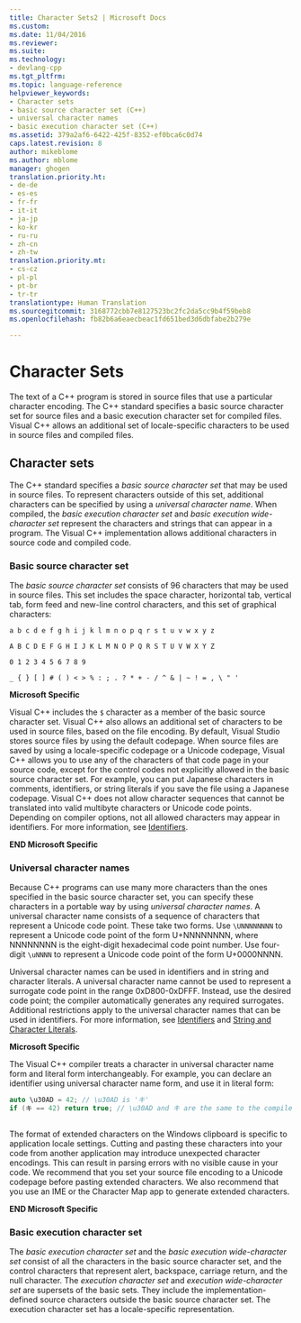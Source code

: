 ```yaml
---
title: Character Sets2 | Microsoft Docs
ms.custom: 
ms.date: 11/04/2016
ms.reviewer: 
ms.suite: 
ms.technology:
- devlang-cpp
ms.tgt_pltfrm: 
ms.topic: language-reference
helpviewer_keywords:
- Character sets
- basic source character set (C++)
- universal character names
- basic execution character set (C++)
ms.assetid: 379a2af6-6422-425f-8352-ef0bca6c0d74
caps.latest.revision: 8
author: mikeblome
ms.author: mblome
manager: ghogen
translation.priority.ht:
- de-de
- es-es
- fr-fr
- it-it
- ja-jp
- ko-kr
- ru-ru
- zh-cn
- zh-tw
translation.priority.mt:
- cs-cz
- pl-pl
- pt-br
- tr-tr
translationtype: Human Translation
ms.sourcegitcommit: 3168772cbb7e8127523bc2fc2da5cc9b4f59beb8
ms.openlocfilehash: fb82b6a6eaecbeac1fd651bed3d6dbfabe2b279e

---
```

# Character Sets
The text of a C++ program is stored in source files that use a particular character encoding. The C++ standard specifies a basic source character set for source files and a basic execution character set for compiled files. Visual C++ allows an additional set of locale-specific characters to be used in source files and compiled files.  
  
## Character sets  
 The C++ standard specifies a *basic  source character set* that may be used in source files. To represent characters outside of this set, additional characters can be specified by using a *universal character name*. When compiled, the *basic execution character set* and *basic execution wide-character set* represent the characters and strings that can appear in a program. The Visual C++ implementation allows additional characters in source code and compiled code.  
  
### Basic source character set  
 The *basic  source character set* consists of  96 characters that may be used in source files. This set includes the space character, horizontal tab, vertical tab, form feed and new-line control characters, and this set of graphical characters:  
  
 `a b c d e f g h i j k l m n o p q r s t u v w x y z`  
  
 `A B C D E F G H I J K L M N O P Q R S T U V W X Y Z`  
  
 `0 1 2 3 4 5 6 7 8 9`  
  
 `_ { } [ ] # ( ) < > % : ; . ? * + - / ^ & | ~ ! = , \ " '`  
  
 **Microsoft Specific**  
  
 Visual C++ includes the `$` character as a member of the basic source character set. Visual C++ also allows an additional set of characters to be used in source files, based on the file encoding. By default, Visual Studio stores source files by using the default codepage. When source files are saved by using a locale-specific codepage or a Unicode codepage, Visual C++ allows you to use any of the characters of that code page in your source code, except for the control codes not explicitly allowed in the basic source character set. For example, you can put Japanese characters in comments, identifiers, or string literals if you save the file using a Japanese codepage. Visual C++  does not allow character sequences that cannot be translated into valid multibyte characters or Unicode code points. Depending on compiler options, not all allowed characters may appear in identifiers. For more information, see [Identifiers](../cpp/identifiers-cpp.md).  
  
 **END Microsoft Specific**  
  
### Universal character names  
 Because C++ programs can use many more characters than the ones specified in the basic source character set, you can specify these characters in a portable way by using *universal character names*. A universal character name consists of a sequence of characters that represent a Unicode code point.  These take two forms. Use `\UNNNNNNNN` to represent a Unicode code point of the form U+NNNNNNNN, where NNNNNNNN is the eight-digit hexadecimal code point number. Use four-digit `\uNNNN` to represent a Unicode code point of the form U+0000NNNN.  
  
 Universal character names can be used in identifiers and in string and character literals. A universal character name cannot be used to represent a surrogate code point in the range 0xD800-0xDFFF. Instead, use the desired code point; the compiler automatically generates any required surrogates. Additional restrictions apply to the universal character names that can be used in identifiers. For more information, see [Identifiers](../cpp/identifiers-cpp.md) and [String and Character Literals](../cpp/string-and-character-literals-cpp.md).  
  
 **Microsoft Specific**  
  
 The Visual C++ compiler treats a character in universal character name form and literal form interchangeably. For example, you can declare an identifier using universal character name form, and use it in literal form:  
  
```cpp  
auto \u30AD = 42; // \u30AD is 'キ'  
if (キ == 42) return true; // \u30AD and キ are the same to the compiler  
  
```  
  
 The format of extended characters on the Windows clipboard is specific to application locale settings. Cutting and pasting these characters into your code from another application may introduce unexpected character encodings. This can result in parsing errors with no visible cause in your code. We recommend that you set your source file encoding to a Unicode codepage before pasting extended characters. We also recommend that you use an IME or the Character Map app to generate extended characters.  
  
 **END Microsoft Specific**  
  
### Basic execution character set  
 The *basic execution character set* and the *basic execution wide-character set* consist of all the characters in the basic source character set, and the control characters that represent alert, backspace, carriage return, and the null character.   The *execution character set* and *execution wide-character set* are supersets of the basic sets. They include the implementation-defined source characters outside the basic source character set. The execution character set has a locale-specific representation.


<!--HONumber=Jan17_HO2-->


